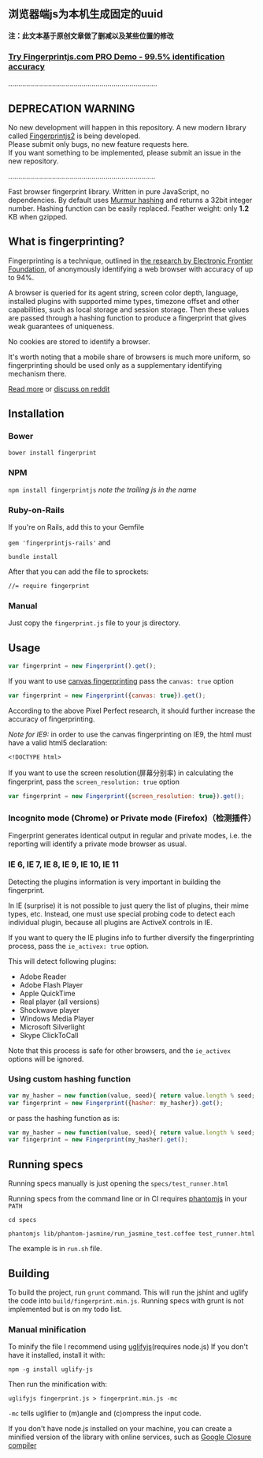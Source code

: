 <h2>
 浏览器端js为本机生成固定的uuid
</h2>
<h4>
 注：此文本基于原创文章做了删减以及某些位置的修改
</h4>
<h3>
   <a href="https://fingerprintjs.com/demo">Try Fingerprintjs.com PRO Demo - 99.5% identification accuracy</a>
  </h3>


...........................................................................
## DEPRECATION WARNING                                                     

No new development will happen in this repository. A new modern library   
called [Fingerprintjs2](https://github.com/Valve/fingerprintjs2) is being developed.         
Please submit only bugs, no new feature requests here.                    
If you want something to be implemented, please submit an issue in the    
new repository.                                                           
                                                                          
..........................................................................

Fast browser fingerprint library. Written in pure JavaScript, no dependencies. 
By default uses [Murmur hashing][murmur] and returns a 32bit integer number.
Hashing function can be easily replaced.
Feather weight: only **1.2** KB when gzipped.

## What is fingerprinting?

Fingerprinting is a technique, outlined in [the research by Electronic Frontier Foundation][research], of
anonymously identifying a web browser with accuracy of up to 94%. 


A browser is queried for its agent string, screen color depth, language,
installed plugins with supported mime types, timezone offset and other capabilities, 
such as local storage and session storage. Then these values are passed through a hashing function
to produce a fingerprint that gives weak guarantees of uniqueness.

No cookies are stored to identify a browser.

It's worth noting that a mobile share of browsers is much more uniform, so fingerprinting should be used
only as a supplementary identifying mechanism there.

[Read more](http://valve.github.io/blog/2013/07/14/anonymous-browser-fingerprinting/)
or
[discuss on reddit](http://redd.it/1ic6ew)


## Installation

### Bower

`
bower install fingerprint
`

### NPM

`
npm install fingerprintjs
`
_note the trailing *js* in the name_

### Ruby-on-Rails

If you're on Rails, add this to your Gemfile

`
gem 'fingerprintjs-rails'
`
and 

`bundle install`

After that you can add the file to sprockets:

`
//= require fingerprint
`

### Manual

Just copy the `fingerprint.js` file to your js directory.

## Usage

```javascript
var fingerprint = new Fingerprint().get();
```

If you want to use [canvas fingerprinting][canvas_research] pass the `canvas: true` option
```javascript
var fingerprint = new Fingerprint({canvas: true}).get();
```
According to the above Pixel Perfect research, it should further increase the accuracy of
fingerprinting.

*Note for IE9:* in order to use the canvas fingerprinting on IE9, the html must have a valid
html5 declaration:

```
<!DOCTYPE html>
```


If you want to use the screen resolution(屏幕分别率) in calculating the fingerprint,  pass the `screen_resolution: true` option
```javascript
var fingerprint = new Fingerprint({screen_resolution: true}).get();
```

### Incognito mode (Chrome) or Private mode (Firefox)（检测插件）

Fingerprint generates identical output in regular and private modes, i.e. the reporting will identify a private mode browser as usual.


### IE 6, IE 7, IE 8, IE 9, IE 10, IE 11

Detecting the plugins information is very important in building the fingerprint.

In IE (surprise) it is not possible to just query the list of plugins, their mime types, etc.
Instead, one must use special probing code to detect each individual plugin, because
all plugins are ActiveX controls in IE.

If you want to query the IE plugins info to further diversify the fingerprinting process, pass the `ie_activex: true` option.

This will detect following plugins:

- Adobe Reader
- Adobe Flash Player
- Apple QuickTime
- Real player (all versions)
- Shockwave player
- Windows Media Player
- Microsoft Silverlight
- Skype ClickToCall

Note that this process is safe for other browsers, and the `ie_activex` options will be ignored.


### Using custom hashing function

``` javascript
var my_hasher = new function(value, seed){ return value.length % seed; };
var fingerprint = new Fingerprint({hasher: my_hasher}).get();
```
or pass the hashing function as is:

``` javascript
var my_hasher = new function(value, seed){ return value.length % seed; };
var fingerprint = new Fingerprint(my_hasher).get();
```

## Running specs

Running specs manually is just opening the `specs/test_runner.html`


Running specs from the command line or in CI requires [phantomjs][phantomjs] in your `PATH`

```
cd specs

phantomjs lib/phantom-jasmine/run_jasmine_test.coffee test_runner.html
```

The example is in `run.sh` file.

## Building

To build the project, run `grunt` command. This will run the jshint and uglify the code into `build/fingerprint.min.js`.
Running specs with grunt is not implemented but is on my todo list.

### Manual minification

To minify the file I recommend using [uglifyjs][uglifyjs](requires node.js)
If you don't have it installed, install it with:

```
npm -g install uglify-js
```

Then run the minification with:

```
uglifyjs fingerprint.js > fingerprint.min.js -mc
```

`-mc` tells uglifier to (m)angle and (c)ompress the input code.

If you don't have node.js installed on your machine, you can create a minified version of the library with
online services, such as [Google Closure compiler][closure]


[murmur]: http://en.wikipedia.org/wiki/MurmurHash
[research]: https://panopticlick.eff.org/static/browser-uniqueness.pdf
[phantomjs]: http://phantomjs.org/
[uglifyjs]: https://github.com/mishoo/UglifyJS
[closure]: http://closure-compiler.appspot.com
[canvas_research]: http://cseweb.ucsd.edu/~hovav/dist/canvas.pdf
[fpjspro]: https://fingerprintjspro.com



